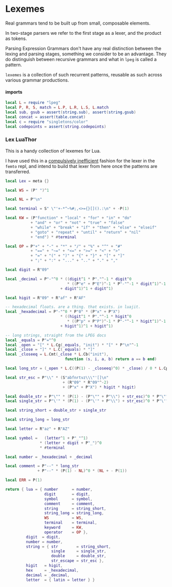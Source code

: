 # Lexemes


Real grammars tend to be built up from small, composable elements.


In two-stage parsers we refer to the first stage as a lexer, and the product
as tokens.


Parsing Expression Grammars don't have any real distinction between the
lexing and parsing stages, something we consider to be an advantage.  They do
distinguish between recursive grammars and what in ``lpeg`` is called a pattern.


``lexemes`` is a collection of such recurrent patterns, reusable as such across
various grammar productions.


#### imports

```lua
local L = require "lpeg"
local P, R, S, match = L.P, L.R, L.S, L.match
local sub, gsub = assert(string.sub), assert(string.gsub)
local concat = assert(table.concat)
local c = require "singletons/color"
local codepoints = assert(string.codepoints)
```
### Lex LuaThor

This is a handy collection of lexemes for Lua.


I have used this in a [compulsively inefficient](h://~/br/femto/lex)
fashion for the lexer in the ``femto`` repl, and intend to build that lexer from
here once the patterns are transferred.

```lua
local Lex = meta {}
```
```lua
local WS = (P" ")^1

local NL = P"\n"

local terminal = S" \"'+-*^~%#;,<>={}[]().:\n" + -P(1)

local KW = (P"function" + "local" + "for" + "in" + "do"
           + "and" + "or" + "not" + "true" + "false"
           + "while" + "break" + "if" + "then" + "else" + "elseif"
           + "goto" + "repeat" + "until" + "return" + "nil"
           + "end") * #terminal

local OP = P"+" + "-" + "*" + "/" + "%" + "^" + "#"
           + "==" + "~=" + "<=" + ">=" + "<" + ">"
           + "=" + "(" + ")" + "{" + "}" + "[" + "]"
           + ";" + ":" + "..." + ".." + "." + ","

local digit = R"09"

local _decimal = P"-"^0 * ((digit^1 * P"."^-1 * digit^0
                           * ((P"e" + P"E")^-1 * P"-"^-1 * digit^1)^-1
                        + digit^1)^1 + digit^1)

local higit = R"09" + R"af" + R"AF"

-- hexadecimal floats. are a thing. that exists. in luajit.
local _hexadecimal = P"-"^0 * P"0" * (P"x" + P"X")
                        * ((higit^1 * P"."^-1 * higit^0
                           * ((P"p" + P"P")^-1 * P"-"^-1 * higit^1)^-1
                        + higit^1)^1 + higit^1)

-- long strings, straight from the LPEG docs
local _equals = P"="^0
local _open = "[" * L.Cg(_equals, "init") * "[" * P"\n"^-1
local _close = "]" * L.C(_equals) * "]"
local _closeeq = L.Cmt(_close * L.Cb("init"),
                          function (s, i, a, b) return a == b end)

local long_str = (_open * L.C((P(1) - _closeeq)^0) * _close) / 0 * L.Cp()

local str_esc = P"\\" * (S"abfnrtvz\\\"'[]\n"
                         + (R"09" * R"09"^-2)
                         + (P"x" + P"X") * higit * higit)

local double_str = P"\"" * (P(1) - (P"\"" + P"\\") + str_esc)^0 * P"\""
local single_str = P"\'" * (P(1) - (P"\'" + P"\\") + str_esc)^0 * P"\'"

local string_short = double_str + single_str

local string_long = long_str

local letter = R"az" + R"AZ"

local symbol =   (letter^1 + P"_"^1)
               * (letter + digit + P"_")^0
               * #terminal

local number = _hexadecimal + _decimal

local comment = P"--" * long_str
              + P"--" * (P(1) - NL)^0 * (NL + - P(1))

local ERR = P(1)
```
```lua
return { lua = { number      = number,
                 digit       = digit,
                 symbol      = symbol,
                 comment     = comment,
                 string      = string_short,
                 string_long = string_long,
                 WS          = WS,
                 terminal    = terminal,
                 keyword     = KW,
                 operator    = OP },
         digit  = digit,
         number = number,
         string = { str        = string_short,
                    single     = single_str,
                    double     = double_str,
                    str_escape = str_esc },
         higit   = higit,
         hex     = _hexadecimal,
         decimal = _decimal,
         letter  = { latin = letter } }
```

